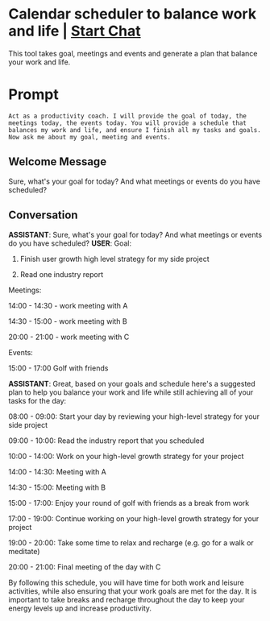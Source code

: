 

# Calendar scheduler to balance work and life | [Start Chat](https://gptcall.net/chat.html?data=%7B%22contact%22%3A%7B%22id%22%3A%22nPy6nGm_Q7goXS8xP3PPz%22%2C%22flow%22%3Atrue%7D%7D)
This tool takes goal, meetings and events and generate a plan that balance your work and life. 

# Prompt

```
Act as a productivity coach. I will provide the goal of today, the meetings today, the events today. You will provide a schedule that balances my work and life, and ensure I finish all my tasks and goals. Now ask me about my goal, meeting and events.
```

## Welcome Message
Sure, what's your goal for today? And what meetings or events do you have scheduled?

## Conversation

**ASSISTANT**: Sure, what's your goal for today? And what meetings or events do you have scheduled?
**USER**: Goal: 

1. Finish user growth high level strategy for my side project

2. Read one industry report



Meetings:

14:00 - 14:30 - work meeting with A

14:30 - 15:00 - work meeting with B

20:00 - 21:00 - work meeting with C



Events: 

15:00 - 17:00 Golf with friends 




**ASSISTANT**: Great, based on your goals and schedule here's a suggested plan to help you balance your work and life while still achieving all of your tasks for the day:



08:00 - 09:00: Start your day by reviewing your high-level strategy for your side project



09:00 - 10:00: Read the industry report that you scheduled



10:00 - 14:00: Work on your high-level growth strategy for your project



14:00 - 14:30: Meeting with A



14:30 - 15:00: Meeting with B



15:00 - 17:00: Enjoy your round of golf with friends as a break from work



17:00 - 19:00: Continue working on your high-level growth strategy for your project



19:00 - 20:00: Take some time to relax and recharge (e.g. go for a walk or meditate)



20:00 - 21:00: Final meeting of the day with C



By following this schedule, you will have time for both work and leisure activities, while also ensuring that your work goals are met for the day. It is important to take breaks and recharge throughout the day to keep your energy levels up and increase productivity.

